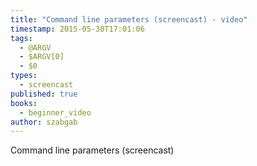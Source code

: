 ```yaml
---
title: "Command line parameters (screencast) - video"
timestamp: 2015-05-30T17:01:06
tags:
  - @ARGV
  - $ARGV[0]
  - $0
types:
  - screencast
published: true
books:
  - beginner_video
author: szabgab
---
```



Command line parameters (screencast)


<slidecast file="beginner-perl/command-line-parameters-run" youtube="JlmQ_RioO_Y" />

